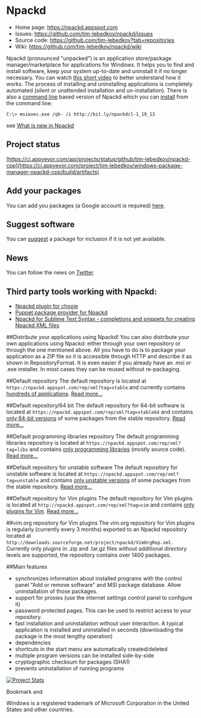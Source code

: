 ﻿# Npackd

* Home page: https://npackd.appspot.com
* Issues: https://github.com/tim-lebedkov/npackd/issues
* Source code: https://github.com/tim-lebedkov?tab=repositories
* Wiki: https://github.com/tim-lebedkov/npackd/wiki

Npackd (pronounced "unpacked") is an application store/package manager/marketplace for applications for Windows. It helps you to find and install software, keep your system up-to-date and uninstall it if no longer necessary. You can watch [this short video](http://www.youtube.com/watch?v=7ZkJ2i2xbow) to better understand how it works. The process of installing and uninstalling applications is completely automated (silent or unattended installation and un-installation). There is also a [command line](https://github.com/tim-lebedkov/npackd/wiki/CommandLine) based version of Npackd which you can [install](https://github.com/tim-lebedkov/npackd/wiki/CommandLineInstallation) from the command line: 

```Batchfile
C:\> msiexec.exe /qb- /i http://bit.ly/npackdcl-1_19_13
```


see [What is new in Npackd](https://github.com/tim-lebedkov/npackd/wiki/ChangeLog)

## Project status
[https://ci.appveyor.com/api/projects/status/github/tim-lebedkov/npackd-cpp](https://ci.appveyor.com/project/tim-lebedkov/windows-package-manager-npackd-cpp/build/artifacts)

## Add your packages
You can add you packages (a Google account is required) [here](https://npackd.appspot.com/package/new).

## Suggest software
You can [suggest](https://github.com/tim-lebedkov/npackd/issues/new) a package for inclusion if it is not yet available.

## News
You can follow the news on [Twitter](http://twitter.com/Npackd)

## Third party tools working with Npackd:
  * [Npackd plugin for chooie](https://github.com/TomPeters/chooie.Npackd)
  * [Puppet package provider for Npackd](http://forge.puppetlabs.com/badgerious/npackd)
  * [Npackd for Sublime Text Syntax - completions and snippets for creating Npackd XML files](https://sublime.wbond.net/packages/Npackd)

##Distribute your applications using Npackd!
You can also distribute your own applications using Npackd: either through your own repository or through the one mentioned above. All you have to do is to package your application as a ZIP file so it is accessible through HTTP and describe it as shown in RepositoryFormat. It is even easier if you already have an .msi or .exe installer. In most cases they can be reused without re-packaging.

##Default repository
The default repository is located at `https://npackd.appspot.com/rep/xml?tag=stable` and currently contains [hundreds of applications](https://npackd.appspot.com/rep/xml?tag=stable). [Read more...](https://github.com/tim-lebedkov/npackd/wiki/DefaultRepository)

##Default repository/64 bit
The default repository for 64-bit software is located at `https://npackd.appspot.com/rep/xml?tag=stable64` and contains [only 64-bit versions](https://npackd.appspot.com/rep/xml?tag=stable64) of some packages from the stable repository. [Read more...](https://github.com/tim-lebedkov/npackd/wiki/DefaultRepository64Bit)

##Default programming libraries repository
The default programming libraries repository is located at `https://npackd.appspot.com/rep/xml?tag=libs` and contains [only programming libraries](https://npackd.appspot.com/rep/xml?tag=libs) (mostly source code). [Read more...](https://github.com/tim-lebedkov/npackd/wiki/LibrariesRepository)

##Default repository for unstable software
The default repository for unstable software is located at `https://npackd.appspot.com/rep/xml?tag=unstable` and contains [only unstable versions](https://npackd.appspot.com/rep/xml?tag=unstable) of some packages from the stable repository. [Read more...](https://github.com/tim-lebedkov/npackd/wiki/DefaultRepositoryUnstableSofware)

##Default repository for Vim plugins
The default repository for Vim plugins is located at `http://npackd.appspot.com/rep/xml?tag=vim` and contains [only plugins for Vim](http://npackd.appspot.com/rep/xml?tag=vim). [Read more...](https://github.com/tim-lebedkov/npackd/wiki/DefaultRepositoryVimPlugins)

##vim.org repository for Vim plugins
The vim.org repository for Vim plugins is regularly (currently every 3 months) exported to an Npackd repository located at `http://downloads.sourceforge.net/project/npackd/VimOrgRep.xml`. Currently only plugins in .zip and .tar.gz files without additional directory levels are supported, the repository contains over 1400 packages.

##Main features
  * synchronizes information about installed programs with the control panel "Add or remove software" and MSI package database. Allow uninstallation of those packages. 
  * support for proxies (use the internet settings control panel to configure it)
  * password protected pages. This can be used to restrict access to your repository.
  * fast installation and uninstallation without user interaction. A typical application is installed and uninstalled in seconds (downloading the package is the most lengthy operation)
  * dependencies
  * shortcuts in the start menu are automatically created/deleted
  * multiple program versions can be installed side-by-side
  * cryptographic checksum for packages (SHA1)
  * prevents uninstallation of running programs

[![Project Stats](https://www.openhub.net/p/windows-package-manager/widgets/project_thin_badge.gif)](https://www.openhub.net/p/windows-package-manager)

<a class="addthis_button" href="http://www.addthis.com/bookmark.php?v=250&amp;username=xa-4c376eea7c4cc880"><img src="https://s7.addthis.com/static/btn/v2/lg-share-en.gif" width="125" height="16" alt="Bookmark and Share" style="border:0"/></a>

Windows is a registered trademark of Microsoft Corporation in the United States and other countries.

